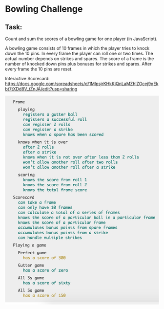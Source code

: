 
Bowling Challenge
=================

Task: 
-----

Count and sum the scores of a bowling game for one player (in JavaScript).

A bowling game consists of 10 frames in which the player tries to knock down the 10 pins. In every frame the player can roll one or two times. The actual number depends on strikes and spares. The score of a frame is the number of knocked down pins plus bonuses for strikes and spares. After every frame the 10 pins are reset.

Interactive Scorecard: https://docs.google.com/spreadsheets/d/1MlpsjrKHkKiQnLaMZhlZOcej9qEkbt7tXDd8V_tZnJA/edit?usp=sharing

![Jasmine Specs](/images/jasmine.png)


